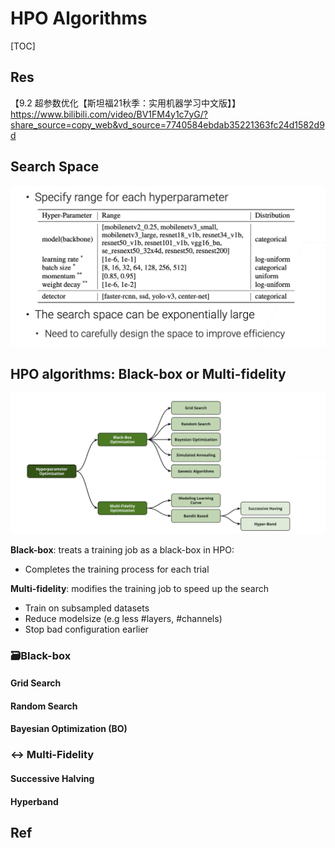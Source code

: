 # HPO Algorithms

[TOC]



## Res

【9.2 超参数优化【斯坦福21秋季：实用机器学习中文版】】 https://www.bilibili.com/video/BV1FM4y1c7yG/?share_source=copy_web&vd_source=7740584ebdab35221363fc24d1582d9d



## Search Space
![](../../../../../../Assets/Pics/Screenshot%202023-01-31%20at%206.20.27%20PM.png)



## HPO algorithms: Black-box or Multi-fidelity
![](../../../../../../Assets/Pics/Screenshot%202023-01-31%20at%206.23.16%20PM.png)

**Black-box**: treats a training job as a black-box in HPO:
- Completes the training process for each trial

**Multi-fidelity**: modifies the training job to speed up the search
- Train on subsampled datasets
- Reduce modelsize (e.g less \#layers, \#channels) 
- Stop bad configuration earlier


### 🗃️Black-box
#### Grid Search


#### Random Search


#### Bayesian Optimization (BO)


### ↔️ Multi-Fidelity
#### Successive Halving


#### Hyperband




## Ref

